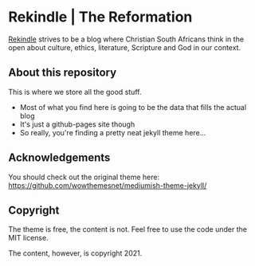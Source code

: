 # Rekindle | The Reformation

[Rekindle](https://rekindle.co.za) strives to be a blog where Christian South Africans think in the open about culture, ethics, literature, Scripture and God in our context.

## About this repository

This is where we store all the good stuff.

 - Most of what you find here is going to be the data that fills the actual blog
 - It's just a github-pages site though
 - So really, you're finding a pretty neat jekyll theme here...

## Acknowledgements

You should check out the original theme here: <https://github.com/wowthemesnet/mediumish-theme-jekyll/>

## Copyright

The theme is free, the content is not. Feel free to use the code under the MIT license.

The content, however, is copyright 2021.

